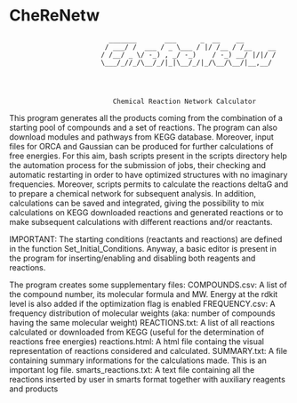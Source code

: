 # CheReNetw
                             _______       ___      _  __    __        
                            / ___/ /  ___ / _ \___ / |/ /__ / /__    __
                           / /__/ _ \/ -_) , _/ -_)    / -_) __/ |/|/ /
                           \___/_//_/\__/_/|_|\__/_/|_/\__/\__/|__,__/ 
                                            



                              Chemical Reaction Network Calculator

 This program generates all the products coming from the combination of a starting pool of compounds 
 and a set of reactions.
 The program can also download modules and pathways from KEGG database.
 Moreover, input files for ORCA and Gaussian can be produced for further calculations of free energies.
 For this aim, bash scripts present in the scripts directory help the automation process 
 for the submission of jobs, their checking and automatic restarting in order to have optimized 
 structures with no imaginary frequencies. 
 Moreover, scripts permits to calculate the reactions deltaG and to prepare a chemical network for 
 subsequent analysis.
 In addition, calculations can be saved and integrated, giving the possibility to mix calculations 
 on KEGG downloaded reactions and generated reactions or to make subsequent calculations with different
 reactions and/or reactants.

 IMPORTANT:
 The starting conditions (reactants and reactions) are defined in the function Set_Initial_Conditions. 
 Anyway, a basic editor is present in the program for inserting/enabling and disabling both reagents 
 and reactions.

 The program creates some supplementary files:
 COMPOUNDS.csv: A list of the compound number, its molecular formula and MW. 
     Energy at the rdkit level is also added if the optimization flag is enabled
 FREQUENCY.csv: A frequency distribution of molecular weights (aka: number of compounds having the same
     molecular weight)
 REACTIONS.txt: A list of all reactions calculated or downloaded from KEGG (useful for the determination of reactions 
     free energies)
 reactions.html: A html file containg the visual representation of reactions considered and calculated.
 SUMMARY.txt: A file containing summary informations for the calculations made. This is an important log
 file.
 smarts_reactions.txt: A text file containing all the reactions inserted by user in smarts format together with 
     auxiliary reagents and products
